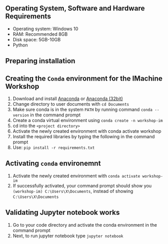 ## Operating System, Software and Hardware Requirements
* Operating system: Windows 10
* RAM: Recommended 8GB
* Disk space: 5GB-10GB
* Python

## Preparing installation


## Creating the `Conda` environment for the IMachine Workshop
1. Download and install [Anaconda](https://repo.anaconda.com/archive/Anaconda3-2020.11-Windows-x86_64.exe) or [Anaconda (32bit)](https://repo.anaconda.com/archive/Anaconda3-2020.11-Windows-x86.exe)
2. Change directory to user documents with `cd Documents`
2. Make sure conda is in the system `PATH` by running command `conda --version` in the command prompt
3. Create a conda virtual environment using `conda create -n workshop-im`
4. cd into the `<project directory>`
5. Activate the newly created environment with conda activate workshop
6. Install the required libraries by typing the following in the command prompt
7. Use: `pip install -r requirements.txt`

## Activating `conda` environemnt
1. Activate the newly created environment with `conda activate workshop-im`
2. If successfully activated, your command prompt should show you `(workshop-im) C:\Users\X\Documents`, instead of showing `C:\Users\X\Documents`

## Validating Jupyter notebook works
1. Go to your code directory and activate the conda environment in the command prompt
2. Next, to run jupyter notebook type `jupyter notebook`